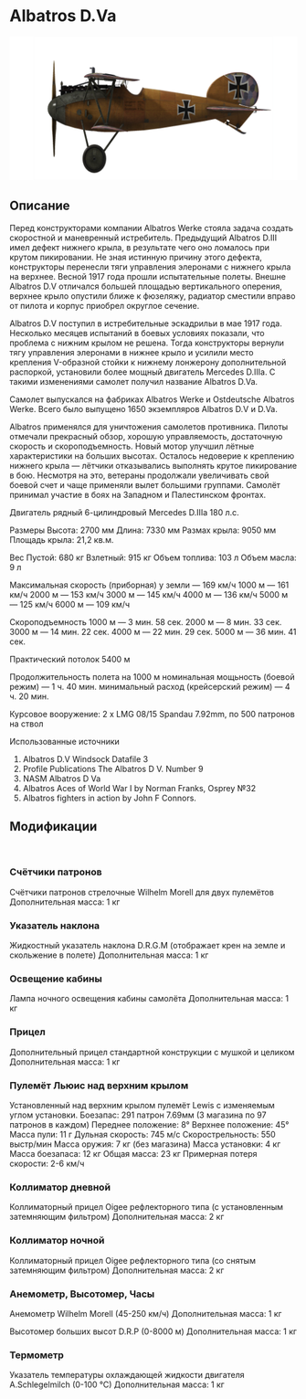 # Albatros D.Va

![albatrosd5](../images/albatrosd5.png)

## Описание

Перед конструкторами компании Albatros Werke стояла задача создать скоростной и маневренный истребитель. Предыдущий Albatros D.III имел дефект нижнего крыла, в результате чего оно ломалось при крутом пикировании. Не зная истинную причину этого дефекта, конструкторы перенесли тяги управления элеронами c нижнего крыла на верхнее.
Весной 1917 года прошли испытательные полеты. Внешне Albatros D.V отличался большей площадью вертикального оперения, верхнее крыло опустили ближе к фюзеляжу, радиатор сместили вправо от пилота и корпус приобрел округлое сечение.

Albatros D.V поступил в истребительные эскадрильи в мае 1917 года. Несколько месяцев испытаний в боевых условиях показали, что проблема с нижним крылом не решена. Тогда конструкторы вернули тягу управления элеронами в нижнее крыло и усилили место крепления V-образной стойки к нижнему лонжерону дополнительной распоркой, установили более мощный двигатель Mercedes D.IIIa. С такими изменениями самолет получил название Albatros D.Va.

Самолет выпускался на фабриках Albatros Werke и Ostdeutsche Albatros Werke. Всего было выпущено 1650 экземпляров Albatros D.V и D.Va.

Albatros применялся для уничтожения самолетов противника. Пилоты отмечали прекрасный обзор, хорошую управляемость, достаточную скорость и скороподъемность. Новый мотор улучшил лётные характеристики на больших высотах. Осталось недоверие к креплению нижнего крыла — лётчики отказывались выполнять крутое пикирование в бою. Несмотря на это, ветераны продолжали увеличивать свой боевой счет и чаще применяли вылет большими группами. Самолёт принимал участие в боях на Западном и Палестинском фронтах.


Двигатель рядный 6-цилиндровый Mercedes D.IIIa 180 л.с.

Размеры
Высота: 2700 мм
Длина: 7330 мм
Размах крыла: 9050 мм
Площадь крыла:  21,2 кв.м.

Вес
Пустой: 680 кг
Взлетный: 915 кг
Объем топлива: 103 л
Объем масла: 9 л

Максимальная скорость (приборная)
у земли — 169 км/ч
1000 м — 161 км/ч
2000 м — 153 км/ч
3000 м — 145 км/ч
4000 м — 136 км/ч
5000 м — 125 км/ч
6000 м — 109 км/ч

Скороподъемность
1000 м —  3 мин. 58 сек.
2000 м —  8 мин. 33 сек.
3000 м — 14 мин. 22 сек.
4000 м — 22 мин. 29 сек.
5000 м — 36 мин. 41 сек.

Практический потолок 5400 м

Продолжительность полета на 1000 м
номинальная мощьность (боевой режим) — 1 ч. 40 мин.
минимальный расход (крейсерский режим) — 4 ч. 20 мин.

Курсовое вооружение: 2 x LMG 08/15 Spandau 7.92mm, по 500 патронов на ствол

Использованные источники
1) Albatros D.V  Windsock Datafile 3
2) Profile Publications The Albatros D V. Number 9
3) NASM Albatros D Va
4) Albatros Aces of World War I by Norman Franks, Osprey №32
5) Albatros fighters in action by John F Connors.

## Модификации
﻿

### Счётчики патронов

Счётчики патронов стрелочные Wilhelm Morell для двух пулемётов
Дополнительная масса: 1 кг﻿

### Указатель наклона

Жидкостный указатель наклона D.R.G.M (отображает крен на земле и скольжение в полете)
Дополнительная масса: 1 кг
﻿

### Освещение кабины

Лампа ночного освещения кабины самолёта
Дополнительная масса: 1 кг
﻿

### Прицел

Дополнительный прицел стандартной конструкции с мушкой и целиком
Дополнительная масса: 1 кг
﻿

### Пулемёт Льюис над верхним крылом

Установленный над верхним крылом пулемёт Lewis с изменяемым углом установки.
Боезапас: 291 патрон 7.69мм (3 магазина по 97 патронов в каждом)
Переднее положение: 8°
Верхнее положение: 45°
Масса пули: 11 г
Дульная скорость: 745 м/с
Скорострельность: 550 выстр/мин
Масса оружия: 7 кг (без магазина)
Масса установки: 4 кг
Масса боезапаса: 12 кг
Общая масса: 23 кг
Примерная потеря скорости: 2-6 км/ч﻿

### Коллиматор дневной

Коллиматорный прицел Oigee рефлекторного типа (с установленным затемняющим фильтром)
Дополнительная масса: 2 кг
﻿

### Коллиматор ночной

Коллиматорный прицел Oigee рефлекторного типа (со снятым затемняющим фильтром)
Дополнительная масса: 2 кг
﻿

### Анемометр, Высотомер, Часы

Анемометр Wilhelm Morell (45-250 км/ч)
Дополнительная масса: 1 кг

Высотомер больших высот D.R.P (0-8000 м)
Дополнительная масса: 1 кг

### Термометр

Указатель температуры охлаждающей жидкости двигателя A.Schlegelmilch (0-100 °C)
Дополнительная масса: 1 кг
